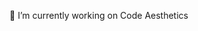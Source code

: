  🔭 I’m currently working on Code Aesthetics



<!--
**AnnaNican/annanican** is a ✨ _special_ ✨ repository because its `README.md` (this file) appears on your GitHub profile.

Here are some ideas to get you started:

- 🔭 I’m currently working on Code Aesthetics

[![GitHub Streak](https://github-readme-streak-stats.herokuapp.com/?user=annanican)](https://git.io/streak-stats)

-->
